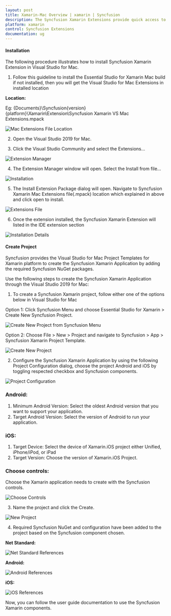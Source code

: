 ```yaml
---
layout: post
title: Xamarin-Mac Overview | xamarin | Syncfusion
description: The Syncfusion Xamarin Extensions provide quick access to create or configure the Syncfusion Xamarin projects
platform: xamarin
control: Syncfusion Extensions
documentation: ug
---
```


#### Installation

The following procedure illustrates how to install Syncfusion Xamarin Extension in Visual Studio for Mac. 

1. Follow this guideline to install the Essential Studio for Xamarin Mac build if not installed, then you will get the Visual Studio for Mac Extensions in installed location

**Location:**

 Eg: {Documents}\Syncfusion\{version}\{platform}\Xamarin\Extension\Syncfusion Xamarin VS Mac Extensions.mpack

![Mac Extensions File Location](ProjectTemplate_images/Mac_Extensions_File_Location.PNG)

2. Open the Visual Studio 2019 for Mac.

3. Click the Visual Studio Community and select the Extensions…

![Extension Manager](ProjectTemplate_images/ExtensionManager.PNG)

4. The Extension Manager window will open. Select the Install from file… 

![Installation](ProjectTemplate_images/Installation.PNG)

5. The Install Extension Package dialog will open. Navigate to Syncfusion Xamarin Mac Extensions file(.mpack) location which explained in above and click open to install.

![Extensions File](ProjectTemplate_images/ExtensionsFile.PNG)

6. Once the extension installed, the Syncfusion Xamarin Extension will listed in the IDE extension section

![Installation Details](ProjectTemplate_images/InstallationDetails.PNG)

#### Create Project

Syncfusion provides the Visual Studio for Mac Project Templates for Xamarin platform to create the Syncfusion Xamarin Application by adding the required Syncfusion NuGet packages.

Use the following steps to create the Syncfusion Xamarin Application through the Visual Studio 2019 for Mac:

1)	To create a Syncfusion Xamarin project, follow either one of the options below in Visual Studio for Mac

Option 1:
Click Syncfusion Menu and choose Essential Studio for Xamarin > Create New Syncfusion Project.

![Create New Project from Syncfusion Menu](ProjectTemplate_images/Syncfusion_Menu.PNG)

Option 2:
Choose File > New > Project and navigate to Syncfusion > App > Syncfusion Xamarin Project Template.

![Create New Project](ProjectTemplate_images/CreateNewProject.PNG)

2)	Configure the Syncfusion Xamarin Application by using the following Project Configuration dialog, choose the project Android and iOS by toggling respected checkbox and Syncfusion components.

![Project Configuration](ProjectTemplate_images/ProjectConfiguration.PNG)

### Android:

1. Minimum Android Version: Select the oldest Android version that you want to support your application.
2. Target Android Version: Select the version of Android to run your application.

### iOS:
1. Target Device: Select the device of Xamarin.iOS project either Unified, iPhone/iPod, or iPad
2. Target Version: Choose the version of Xamarin.iOS Project.      
### Choose controls:

Choose the Xamarin application needs to create with the Syncfusion controls.

![Choose Controls](ProjectTemplate_images/ChooseControls.PNG)

3) Name the project and click the Create.

![New Project](ProjectTemplate_images/NewProject.PNG)

4) Required Syncfusion NuGet and configuration have been added to the project based on the Syncfusion component chosen.

**Net Standard:**

![Net Standard References](ProjectTemplate_images/NetStandardReferences.PNG)

**Android:**

![Android References](ProjectTemplate_images/AndroidReferences.PNG)

**iOS:**

![iOS References](ProjectTemplate_images/iOSReferences.PNG)

Now, you can follow the user guide documentation to use the Syncfusion Xamarin components.

